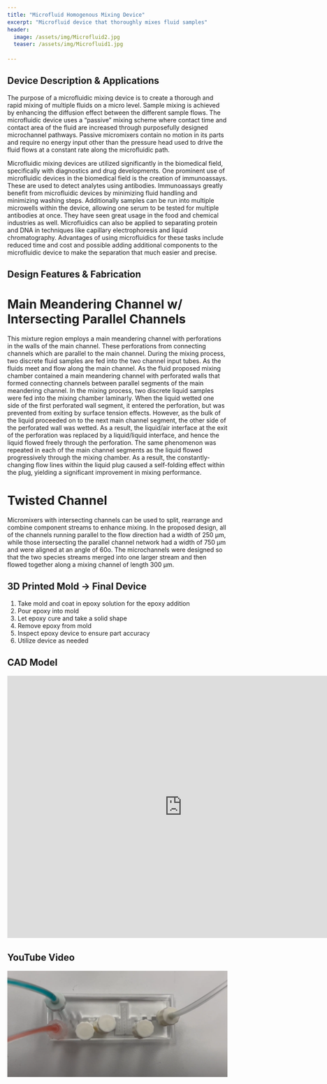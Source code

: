 ```yaml
---
title: "Microfluid Homogenous Mixing Device"
excerpt: "Microfluid device that thoroughly mixes fluid samples"
header:
  image: /assets/img/Microfluid2.jpg
  teaser: /assets/img/Microfluid1.jpg
   
---
```



## Device Description & Applications
The purpose of a microfluidic mixing device is to create a thorough and rapid mixing of multiple fluids on a micro level. Sample mixing is achieved by enhancing the diffusion effect between the different sample flows. The microfluidic device uses a “passive” mixing scheme where contact time and contact area of the fluid are increased through purposefully designed microchannel pathways. Passive micromixers contain no motion in its parts and require no energy input other than the pressure head used to drive the fluid flows at a constant rate along the microfluidic path.

Microfluidic mixing devices are utilized significantly in the biomedical field, specifically with diagnostics and drug developments. One prominent use of microfluidic devices in the biomedical field is the creation of immunoassays. These are used to detect analytes using antibodies. Immunoassays greatly benefit from microfluidic devices by minimizing fluid handling and minimizing washing steps. Additionally samples can be run into multiple microwells within the device, allowing one serum to be tested for multiple antibodies at once. They have seen great usage in the food and chemical industries as well. Microfluidics can also be applied to separating protein and DNA in techniques like capillary electrophoresis and liquid chromatography. Advantages of using microfluidics for these tasks include reduced time and cost and possible adding additional components to the microfluidic device to make the separation that much easier and precise. 

## Design Features & Fabrication
# Main Meandering Channel w/ Intersecting Parallel Channels
This mixture region employs a main meandering channel with perforations in the walls of the main channel. These perforations from connecting channels which are parallel to the main channel. During the mixing process, two discrete fluid samples are fed into the two channel input tubes. As the fluids meet and flow along the main channel. As the fluid proposed mixing chamber contained a main meandering channel with perforated walls that formed connecting channels between parallel segments of the main meandering channel. In the mixing process, two discrete liquid samples were fed into the mixing chamber laminarly. When the liquid wetted one side of the first perforated wall segment, it entered the perforation, but was prevented from exiting by surface tension effects. However, as the bulk of the liquid proceeded on to the next main channel segment, the other side of the perforated wall was wetted. As a result, the liquid/air interface at the exit of the perforation was replaced by a liquid/liquid interface, and hence the liquid flowed freely through the perforation. The same phenomenon was repeated in each of the main channel segments as the liquid flowed progressively through the mixing chamber. As a result, the constantly-changing flow lines within the liquid plug caused a self-folding effect within the plug, yielding a significant improvement in mixing performance.

# Twisted Channel
Micromixers with intersecting channels can be used to split, rearrange and combine component streams to enhance mixing. In the proposed design, all of the channels running parallel to the flow direction had a width of 250 μm, while those intersecting the parallel channel network had a width of 750 μm and were aligned at an angle of 60o. The microchannels were designed so that the two species streams merged into one larger stream and then flowed together along a mixing channel of length 300 μm.


## 3D Printed Mold -> Final Device
 1.   Take mold and coat in epoxy solution for the epoxy addition
 2.   Pour epoxy into mold
 3.   Let epoxy cure and take a solid shape
 4.   Remove epoxy from mold 
 5.   Inspect epoxy device to ensure part accuracy
 6.   Utilize device as needed

## CAD Model
<iframe src="https://vanderbilt643.autodesk360.com/shares/public/SH35dfcQT936092f0e436ef03eacbd3864ff?mode=embed" width="800" height="600" allowfullscreen="true" webkitallowfullscreen="true" mozallowfullscreen="true"  frameborder="0"></iframe>

## YouTube Video
[![MicroFluid Device](https://github.com/Tsands15/Tsands15.github.io/blob/main/assets/img/micro.PNG)](https://www.youtube.com/watch?v=tkyPoLz9E3s)
